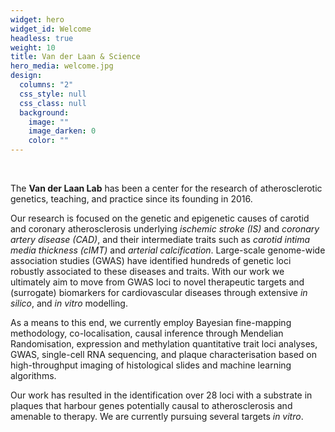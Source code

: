 ```yaml
---
widget: hero
widget_id: Welcome
headless: true
weight: 10
title: Van der Laan & Science
hero_media: welcome.jpg
design:
  columns: "2"
  css_style: null
  css_class: null
  background:
    image: ""
    image_darken: 0
    color: ""
---
```

<br>

The **Van der Laan Lab** has been a center for the research of atherosclerotic genetics, teaching, and practice since its founding in 2016. 

Our research is focused on the genetic and epigenetic causes of carotid and coronary atherosclerosis underlying *ischemic stroke (IS)* and *coronary artery disease (CAD)*, and their intermediate traits such as *carotid intima media thickness (cIMT)* and *arterial calcification*. Large-scale genome-wide association studies (GWAS) have identified hundreds of genetic loci robustly associated to these diseases and traits. With our work we ultimately aim to move from GWAS loci to novel therapeutic targets and (surrogate) biomarkers for cardiovascular diseases through extensive *in silico*, and *in vitro* modelling.

As a means to this end, we currently employ Bayesian fine-mapping methodology, co-localisation, causal inference through Mendelian Randomisation, expression and methylation quantitative trait loci analyses, GWAS, single-cell RNA sequencing, and plaque characterisation based on high-throughput imaging of histological slides and machine learning algorithms. 

Our work has resulted in the identification over 28 loci with a substrate in plaques that harbour genes potentially causal to atherosclerosis and amenable to therapy. We are currently pursuing several targets *in vitro*.